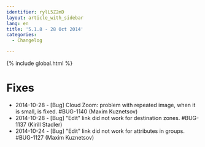 ```yaml
---
identifier: rylL5Z2mD
layout: article_with_sidebar
lang: en
title: '5.1.8 - 28 Oct 2014'
categories:
  - Changelog

---
```


{% include global.html %}

# Fixes

*   2014-10-28 - [Bug] Cloud Zoom: problem with repeated image, when it is small, is fixed. #BUG-1140 (Maxim Kuznetsov)
*   2014-10-28 - [Bug] "Edit" link did not work for destination zones. #BUG-1137 (Kirill Stadler)
*   2014-10-24 - [Bug] "Edit" link did not work for attributes in groups. #BUG-1127 (Maxim Kuznetsov)